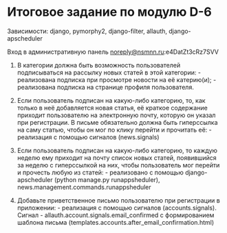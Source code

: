 Итоговое задание по модулю D-6
===============================

Зависимости: django, pymorphy2, django-filter, allauth, django-apscheduler

Вход в административную панель noreply@nsmnn.ru:e4DatZt3cRz7SVV



1. В категории должна быть возможность пользователей подписываться на рассылку новых статей в этой категории:
        - реализована подписка при просмотре новости на её катерию(и);
        - реализована подписка на странице профиля пользователя.

2. Если пользователь подписан на какую-либо категорию, то, как только в неё добавляется новая статья, её краткое содержание приходит пользователю на электронную почту, которую он указал при регистрации. В письме обязательно должна быть гиперссылка на саму статью, чтобы он мог по клику перейти и прочитать её:
        - реализация с помощью сигналов (news.signals)

3. Если пользователь подписан на какую-либо категорию, то каждую неделю ему приходит на почту список новых статей, появившийся за неделю с гиперссылкой на них, чтобы пользователь мог перейти и прочесть любую из статей:
        - реализовано с помощью django-apscheduler (python manage.py runappsheduler), news.management.commands.runappsheduler

4. Добавьте приветственное письмо пользователю при регистрации в приложении:
        - реализация с помощью сигналов (accounts.signals). Сигнал -  allauth.account.signals.email_confirmed c формированием шаблона письма (templates.accounts.after_email_confirmation.html)
